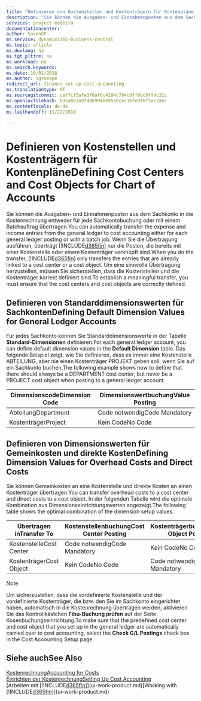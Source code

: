 ```yaml
---
title: "Definieren von Kostenstellen und Kostenträgern für Kontenpläne | Microsoft Docs"
description: "Sie können die Ausgaben- und Einnahmenposten aus dem Sachkonto in die Kostenrechnung entweder für jede Sachkontobuchung oder mit einem Batchauftrag übertragen. Wenn Sie die Übertragung ausführen, überträgt das System nur die Posten, die bereits mit einer Kostenstelle oder einem Kostenträger verknüpft sind. Um eine sinnvolle Übertragung herzustellen, müssen Sie sicherstellen, dass die Kostenstellen und die Kostenträger korrekt definiert sind."
services: project-madeira
documentationcenter: 
author: SorenGP
ms.service: dynamics365-business-central
ms.topic: article
ms.devlang: na
ms.tgt_pltfrm: na
ms.workload: na
ms.search.keywords: 
ms.date: 10/01/2018
ms.author: sgroespe
redirect_url: finance-set-up-cost-accounting
ms.translationtype: HT
ms.sourcegitcommit: caf7cf5afe370af0c4294c794c0ff9bc8ff4c31c
ms.openlocfilehash: b3ca863a9f4969046695e0cec16fedf6f5ac7aec
ms.contentlocale: de-de
ms.lasthandoff: 11/22/2018

---
```

# <a name="defining-cost-centers-and-cost-objects-for-chart-of-accounts"></a><span data-ttu-id="d21f4-105">Definieren von Kostenstellen und Kostenträgern für Kontenpläne</span><span class="sxs-lookup"><span data-stu-id="d21f4-105">Defining Cost Centers and Cost Objects for Chart of Accounts</span></span>
<span data-ttu-id="d21f4-106">Sie können die Ausgaben- und Einnahmenposten aus dem Sachkonto in die Kostenrechnung entweder für jede Sachkontobuchung oder mit einem Batchauftrag übertragen.</span><span class="sxs-lookup"><span data-stu-id="d21f4-106">You can automatically transfer the expense and income entries from the general ledger to cost accounting either for each general ledger posting or with a batch job.</span></span> <span data-ttu-id="d21f4-107">Wenn Sie die Übertragung ausführen, überträgt [!INCLUDE[d365fin](includes/d365fin_md.md)] nur die Posten, die bereits mit einer Kostenstelle oder einem Kostenträger verknüpft sind.</span><span class="sxs-lookup"><span data-stu-id="d21f4-107">When you do the transfer, [!INCLUDE[d365fin](includes/d365fin_md.md)] only transfers the entries that are already linked to a cost center or a cost object.</span></span> <span data-ttu-id="d21f4-108">Um eine sinnvolle Übertragung herzustellen, müssen Sie sicherstellen, dass die Kostenstellen und die Kostenträger korrekt definiert sind.</span><span class="sxs-lookup"><span data-stu-id="d21f4-108">To establish a meaningful transfer, you must ensure that the cost centers and cost objects are correctly defined.</span></span>  

## <a name="defining-default-dimension-values-for-general-ledger-accounts"></a><span data-ttu-id="d21f4-109">Definieren von Standarddimensionswerten für Sachkonten</span><span class="sxs-lookup"><span data-stu-id="d21f4-109">Defining Default Dimension Values for General Ledger Accounts</span></span>  
<span data-ttu-id="d21f4-110">Für jedes Sachkonto können Sie Standarddimensionswerte in der Tabelle **Standard-Dimensionen** definieren.</span><span class="sxs-lookup"><span data-stu-id="d21f4-110">For each general ledger account, you can define default dimension values in the **Default Dimension** table.</span></span> <span data-ttu-id="d21f4-111">Das folgende Beispiel zeigt, wie Sie definieren, dass es immer eine Kostenstelle ABTEILUNG, aber nie einen Kostenträger PROJEKT geben soll, wenn Sie auf ein Sachkonto buchen.</span><span class="sxs-lookup"><span data-stu-id="d21f4-111">The following example shows how to define that there should always be a DEPARTMENT cost center, but never be a PROJECT cost object when posting to a general ledger account.</span></span>  

|<span data-ttu-id="d21f4-112">**Dimensionscode**</span><span class="sxs-lookup"><span data-stu-id="d21f4-112">**Dimension Code**</span></span>|<span data-ttu-id="d21f4-113">**Dimensionswertbuchung**</span><span class="sxs-lookup"><span data-stu-id="d21f4-113">**Value Posting**</span></span>|  
|------------------------------------------|-----------------------------------------|  
|<span data-ttu-id="d21f4-114">Abteilung</span><span class="sxs-lookup"><span data-stu-id="d21f4-114">Department</span></span>|<span data-ttu-id="d21f4-115">Code notwendig</span><span class="sxs-lookup"><span data-stu-id="d21f4-115">Code Mandatory</span></span>|  
|<span data-ttu-id="d21f4-116">Kostenträger</span><span class="sxs-lookup"><span data-stu-id="d21f4-116">Project</span></span>|<span data-ttu-id="d21f4-117">Kein Code</span><span class="sxs-lookup"><span data-stu-id="d21f4-117">No Code</span></span>|  

## <a name="defining-dimension-values-for-overhead-costs-and-direct-costs"></a><span data-ttu-id="d21f4-118">Definieren von Dimensionswerten für Gemeinkosten und direkte Kosten</span><span class="sxs-lookup"><span data-stu-id="d21f4-118">Defining Dimension Values for Overhead Costs and Direct Costs</span></span>  
 <span data-ttu-id="d21f4-119">Sie können Gemeinkosten an eine Kostenstelle und direkte Kosten an einen Kostenträger übertragen.</span><span class="sxs-lookup"><span data-stu-id="d21f4-119">You can transfer overhead costs to a cost center and direct costs to a cost object.</span></span> <span data-ttu-id="d21f4-120">In der folgenden Tabelle wird die optimale Kombination aus Dimensionseinrichtungswerten angezeigt.</span><span class="sxs-lookup"><span data-stu-id="d21f4-120">The following table shows the optimal combination of the dimension setup values.</span></span>  

|<span data-ttu-id="d21f4-121">Übertragen in</span><span class="sxs-lookup"><span data-stu-id="d21f4-121">Transfer To</span></span>|<span data-ttu-id="d21f4-122">Kostenstellenbuchung</span><span class="sxs-lookup"><span data-stu-id="d21f4-122">Cost Center Posting</span></span>|<span data-ttu-id="d21f4-123">Kostenträgerbuchung</span><span class="sxs-lookup"><span data-stu-id="d21f4-123">Cost Object Posting</span></span>|  
|-----------------|-------------------------|-------------------------|  
|<span data-ttu-id="d21f4-124">Kostenstelle</span><span class="sxs-lookup"><span data-stu-id="d21f4-124">Cost Center</span></span>|<span data-ttu-id="d21f4-125">Code notwendig</span><span class="sxs-lookup"><span data-stu-id="d21f4-125">Code Mandatory</span></span>|<span data-ttu-id="d21f4-126">Kein Code</span><span class="sxs-lookup"><span data-stu-id="d21f4-126">No Code</span></span>|  
|<span data-ttu-id="d21f4-127">Kostenträger</span><span class="sxs-lookup"><span data-stu-id="d21f4-127">Cost Object</span></span>|<span data-ttu-id="d21f4-128">Kein Code</span><span class="sxs-lookup"><span data-stu-id="d21f4-128">No Code</span></span>|<span data-ttu-id="d21f4-129">Code notwendig</span><span class="sxs-lookup"><span data-stu-id="d21f4-129">Code Mandatory</span></span>|  

> [!NOTE]  
>  <span data-ttu-id="d21f4-130">Um sicherzustellen, dass die vordefinierte Kostenstelle und der vordefinierte Kostenträger, die bzw. den Sie im Sachkonto eingerichtet haben, automatisch in die Kostenrechnung übertragen werden, aktivieren Sie das Kontrollkästchen **Fibu-Buchung prüfen** auf der Seite Kosenbuchungseinrichtung.</span><span class="sxs-lookup"><span data-stu-id="d21f4-130">To make sure that the predefined cost center and cost object that you set up in the general ledger are automatically carried over to cost accounting, select the **Check G/L Postings** check box in the Cost Accounting Setup page.</span></span>  

## <a name="see-also"></a><span data-ttu-id="d21f4-131">Siehe auch</span><span class="sxs-lookup"><span data-stu-id="d21f4-131">See Also</span></span>  
[<span data-ttu-id="d21f4-132">Kostenrechnung</span><span class="sxs-lookup"><span data-stu-id="d21f4-132">Accounting for Costs</span></span>](finance-manage-cost-accounting.md)  
[<span data-ttu-id="d21f4-133">Einrichten der Kostenrechnung</span><span class="sxs-lookup"><span data-stu-id="d21f4-133">Setting Up Cost Accounting</span></span>](finance-set-up-cost-accounting.md)  
<span data-ttu-id="d21f4-134">[Arbeiten mit [!INCLUDE[d365fin](includes/d365fin_md.md)]](ui-work-product.md)</span><span class="sxs-lookup"><span data-stu-id="d21f4-134">[Working with [!INCLUDE[d365fin](includes/d365fin_md.md)]](ui-work-product.md)</span></span>

